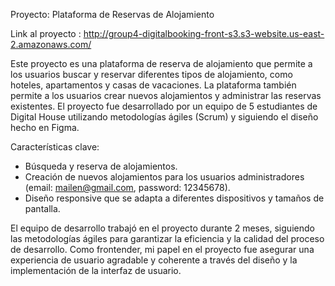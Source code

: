 Proyecto: Plataforma de Reservas de Alojamiento

Link al proyecto : http://group4-digitalbooking-front-s3.s3-website.us-east-2.amazonaws.com/

Este proyecto es una plataforma de reserva de alojamiento que permite a los usuarios buscar y reservar diferentes tipos de alojamiento, como hoteles, apartamentos y casas de vacaciones. La plataforma también permite a los usuarios crear nuevos alojamientos y administrar las reservas existentes. El proyecto fue desarrollado por un equipo de 5 estudiantes de Digital House utilizando metodologías ágiles (Scrum) y siguiendo el diseño hecho en Figma.

Características clave:
- Búsqueda y reserva de alojamientos.
- Creación de nuevos alojamientos para los usuarios administradores (email: mailen@gmail.com, password: 12345678).
- Diseño responsive que se adapta a diferentes dispositivos y tamaños de pantalla.

El equipo de desarrollo trabajó en el proyecto durante 2 meses, siguiendo las metodologías ágiles para garantizar la eficiencia y la calidad del proceso de desarrollo. Como frontender, mi papel en el proyecto fue asegurar una experiencia de usuario agradable y coherente a través del diseño y la implementación de la interfaz de usuario.

